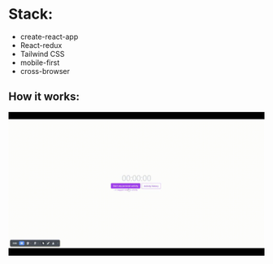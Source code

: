 # Stack:
- create-react-app
- React-redux
- Tailwind CSS
- mobile-first
- cross-browser

## How it works:
![image](https://github.com/mikhailyatsenko/activity-redux/blob/alt/Activty-tracker.gif)
